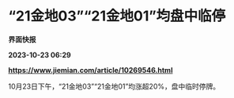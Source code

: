 # “21金地03”“21金地01”均盘中临停
**界面快报**

**2023-10-23 06:29**

**https://www.jiemian.com/article/10269546.html**

10月23日下午，“21金地03”“21金地01”均涨超20%，盘中临时停牌。